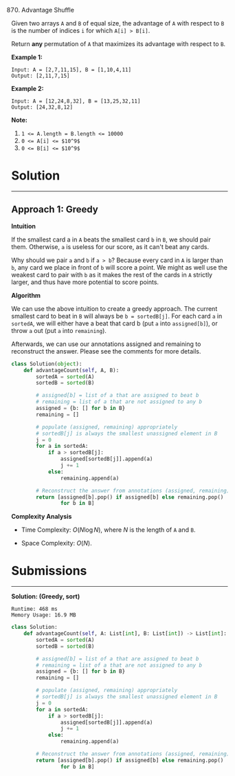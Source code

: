 870. Advantage Shuffle

Given two arrays `A` and `B` of equal size, the advantage of `A` with respect to `B` is the number of indices `i` for which `A[i] > B[i]`.

Return **any** permutation of `A` that maximizes its advantage with respect to `B`.

 
**Example 1:**
```
Input: A = [2,7,11,15], B = [1,10,4,11]
Output: [2,11,7,15]
```

**Example 2:**
```
Input: A = [12,24,8,32], B = [13,25,32,11]
Output: [24,32,8,12]
```

**Note:**

1. `1 <= A.length = B.length <= 10000`
1. `0 <= A[i] <= $10^9$`
1. `0 <= B[i] <= $10^9$`

# Solution
---
## Approach 1: Greedy
**Intuition**

If the smallest card a in `A` beats the smallest card `b` in `B`, we should pair them. Otherwise, `a` is useless for our score, as it can't beat any cards.

Why should we pair `a` and `b` if `a > b`? Because every card in `A` is larger than `b`, any card we place in front of `b` will score a point. We might as well use the weakest card to pair with `b` as it makes the rest of the cards in `A` strictly larger, and thus have more potential to score points.

**Algorithm**

We can use the above intuition to create a greedy approach. The current smallest card to beat in `B` will always be `b = sortedB[j]`. For each card `a` in `sortedA`, we will either have a beat that card b (put `a` into `assigned[b]`), or throw `a` out (put `a` into `remaining`).

Afterwards, we can use our annotations assigned and remaining to reconstruct the answer. Please see the comments for more details.

```python
class Solution(object):
    def advantageCount(self, A, B):
        sortedA = sorted(A)
        sortedB = sorted(B)

        # assigned[b] = list of a that are assigned to beat b
        # remaining = list of a that are not assigned to any b
        assigned = {b: [] for b in B}
        remaining = []

        # populate (assigned, remaining) appropriately
        # sortedB[j] is always the smallest unassigned element in B
        j = 0
        for a in sortedA:
            if a > sortedB[j]:
                assigned[sortedB[j]].append(a)
                j += 1
            else:
                remaining.append(a)

        # Reconstruct the answer from annotations (assigned, remaining)
        return [assigned[b].pop() if assigned[b] else remaining.pop()
                for b in B]
```

**Complexity Analysis**

* Time Complexity: $O(N \log N)$, where $N$ is the length of `A` and `B`.

* Space Complexity: $O(N)$.

# Submissions
---
**Solution: (Greedy, sort)**
```
Runtime: 468 ms
Memory Usage: 16.9 MB
```
```python
class Solution:
    def advantageCount(self, A: List[int], B: List[int]) -> List[int]:
        sortedA = sorted(A)
        sortedB = sorted(B)

        # assigned[b] = list of a that are assigned to beat b
        # remaining = list of a that are not assigned to any b
        assigned = {b: [] for b in B}
        remaining = []

        # populate (assigned, remaining) appropriately
        # sortedB[j] is always the smallest unassigned element in B
        j = 0
        for a in sortedA:
            if a > sortedB[j]:
                assigned[sortedB[j]].append(a)
                j += 1
            else:
                remaining.append(a)

        # Reconstruct the answer from annotations (assigned, remaining)
        return [assigned[b].pop() if assigned[b] else remaining.pop()
                for b in B]
```

